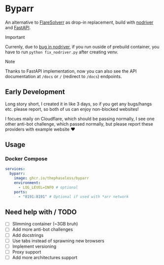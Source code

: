 # Byparr

An alternative to [FlareSolverr](https://github.com/FlareSolverr/FlareSolverr) as drop-in replacement, build with [nodriver](https://github.com/ultrafunkamsterdam/nodriver) and [FastAPI](https://fastapi.tiangolo.com).

> [!IMPORTANT]
> Currenly, due to [bug in nodriver](https://github.com/ultrafunkamsterdam/undetected-chromedriver/issues/1954), if you run ouside of prebuild container, you have to run `python fix_nodriver.py` after creating venv.

> [!NOTE]
> Thanks to FastAPI implementation, now you can also see the API documentation at `/docs` or `/` (redirect to `/docs`) endpoints.

## Early Development

Long story short, I created it in like 3 days, so if you get any bugs/hangs etc. please report, so both of us can enjoy non-blocked websites!

I focues maily on Cloudflare, which should be passing normally, I see one other anti-bot challenge, which passed normally, but please report these providers with example website ❤️

## Usage

### Docker Compose

```yaml
services:
  byparr:
    image: ghcr.io/thephaseless/byparr
    environment:
      - LOG_LEVEL=INFO # optional
    ports:
      - "8191:8191" # Optional if used with *arr network
```

## Need help with / TODO

- [ ] Slimming container (~3GB bruh)
- [ ] Add more anti-bot challenges
- [ ] Add docstrings
- [ ] Use tabs instead of sprawning new browsers
- [ ] Implement versioning
- [ ] Proxy support
- [ ] Add more architectures support
